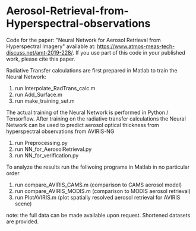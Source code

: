 # Aerosol-Retrieval-from-Hyperspectral-observations
Code for the paper: "Neural Network for Aerosol Retrieval from Hyperspectral Imagery" available at: https://www.atmos-meas-tech-discuss.net/amt-2019-228/. If you use part of this code in your published work, please cite this paper.

Radiative Transfer calculations are first prepared in Matlab to train the Neural Network: 
  1. run Interpolate_RadTrans_calc.m
  2. run Add_Surface.m
  3. run make_training_set.m
  
The actual training of the Neural Network is performed in Python / Tensorflow. After training on the radiative transfer calculations the Neural Network can be used to predict aerosol optical thickness from hyperspectral observations from AVIRIS-NG
  1. run Preprocessing.py
  2. run NN_for_AerosolRetrieval.py
  3. run NN_for_verification.py
  
 To analyze the results run the follwoing programs in Matlab in no particular order
  1. run compare_AVIRIS_CAMS.m (comparison to CAMS aerosol model)
  2. run compare_AVIRIS_MODIS.m (comparison to MODIS aerosol retrieval)
  3. run PlotAVIRIS.m (plot spatially resolved aerosol retrieval for AVIRIS scene)
  
  
  
  note: the full data can be made available upon request. Shortened datasets are provided.
